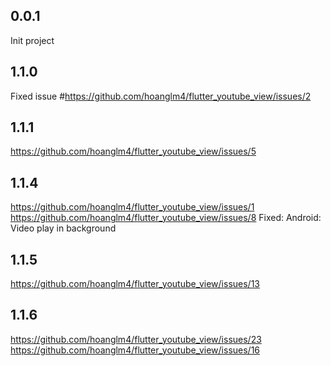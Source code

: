 ## 0.0.1
Init project

## 1.1.0
Fixed issue #https://github.com/hoanglm4/flutter_youtube_view/issues/2

## 1.1.1
https://github.com/hoanglm4/flutter_youtube_view/issues/5

## 1.1.4
https://github.com/hoanglm4/flutter_youtube_view/issues/1
https://github.com/hoanglm4/flutter_youtube_view/issues/8
Fixed:
Android: Video play in background

## 1.1.5
https://github.com/hoanglm4/flutter_youtube_view/issues/13

## 1.1.6
https://github.com/hoanglm4/flutter_youtube_view/issues/23
https://github.com/hoanglm4/flutter_youtube_view/issues/16
